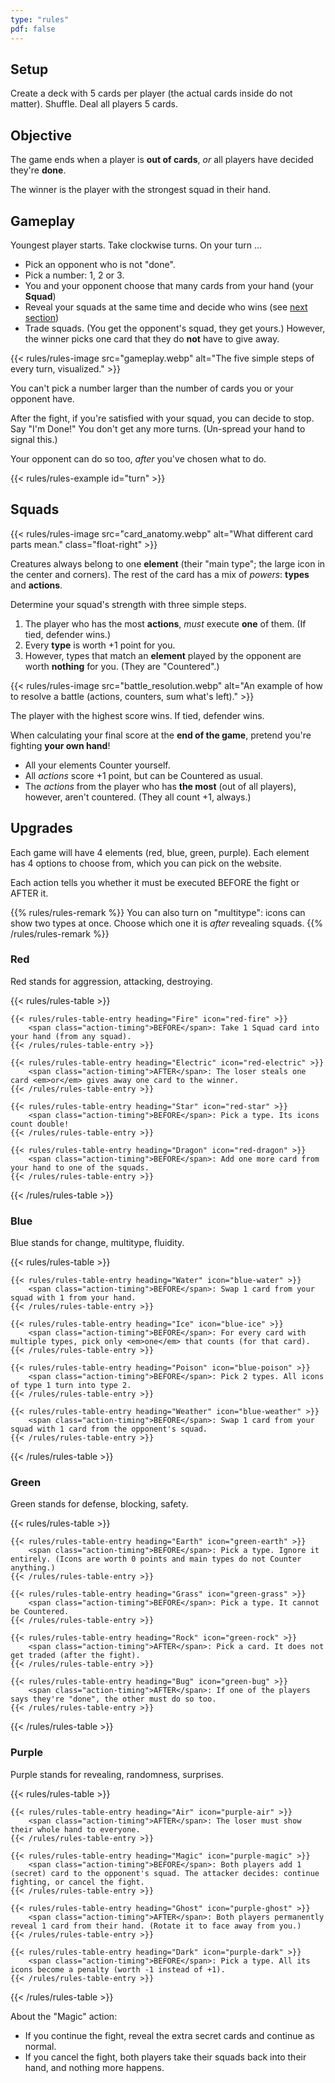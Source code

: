 ```yaml
---
type: "rules"
pdf: false
---
```


## Setup

Create a deck with 5 cards per player (the actual cards inside do not matter). Shuffle. Deal all players 5 cards.


## Objective

The game ends when a player is **out of cards**, _or_ all players have decided they're **done**.

The winner is the player with the strongest squad in their hand.


## Gameplay

Youngest player starts. Take clockwise turns. On your turn ...

* Pick an opponent who is not "done".
* Pick a number: 1, 2 or 3.
* You and your opponent choose that many cards from your hand (your **Squad**)
* Reveal your squads at the same time and decide who wins (see [next section](#squads))
* Trade squads. (You get the opponent's squad, they get yours.) However, the winner picks one card that they do **not** have to give away.

{{< rules/rules-image src="gameplay.webp" alt="The five simple steps of every turn, visualized." >}}

You can't pick a number larger than the number of cards you or your opponent have. 

After the fight, if you're satisfied with your squad, you can decide to stop. Say "I'm Done!" You don't get any more turns. (Un-spread your hand to signal this.)

Your opponent can do so too, _after_ you've chosen what to do.

{{< rules/rules-example id="turn" >}}


## Squads

{{< rules/rules-image src="card_anatomy.webp" alt="What different card parts mean." class="float-right" >}}

Creatures always belong to one **element** (their "main type"; the large icon in the center and corners). The rest of the card has a mix of _powers_: **types** and **actions**.

Determine your squad's strength with three simple steps.

1. The player who has the most **actions**, _must_ execute **one** of them. (If tied, defender wins.)
2. Every **type** is worth +1 point for you.
3. However, types that match an **element** played by the opponent are worth **nothing** for you. (They are "Countered".)

{{< rules/rules-image src="battle_resolution.webp" alt="An example of how to resolve a battle (actions, counters, sum what's left)." >}}

The player with the highest score wins. If tied, defender wins.

When calculating your final score at the **end of the game**, pretend you're fighting **your own hand**! 

* All your elements Counter yourself.
* All _actions_ score +1 point, but can be Countered as usual.
* The _actions_ from the player who has **the most** (out of all players), however, aren't countered. (They all count +1, always.)


## Upgrades

Each game will have 4 elements (red, blue, green, purple). Each element has 4 options to choose from, which you can pick on the website.

Each action tells you whether it must be executed BEFORE the fight or AFTER it.

{{% rules/rules-remark %}}
You can also turn on "multitype": icons can show two types at once. Choose which one it is _after_ revealing squads.
{{% /rules/rules-remark %}}

### Red

Red stands for aggression, attacking, destroying.

{{< rules/rules-table >}}
<!-- -->
    {{< rules/rules-table-entry heading="Fire" icon="red-fire" >}}
        <span class="action-timing">BEFORE</span>: Take 1 Squad card into your hand (from any squad).
    {{< /rules/rules-table-entry >}}
<!-- -->
    {{< rules/rules-table-entry heading="Electric" icon="red-electric" >}}
        <span class="action-timing">AFTER</span>: The loser steals one card <em>or</em> gives away one card to the winner.
    {{< /rules/rules-table-entry >}}
<!-- -->
    {{< rules/rules-table-entry heading="Star" icon="red-star" >}}
        <span class="action-timing">BEFORE</span>: Pick a type. Its icons count double!
    {{< /rules/rules-table-entry >}}
<!-- -->
    {{< rules/rules-table-entry heading="Dragon" icon="red-dragon" >}}
        <span class="action-timing">BEFORE</span>: Add one more card from your hand to one of the squads.
    {{< /rules/rules-table-entry >}}
{{< /rules/rules-table >}}


### Blue

Blue stands for change, multitype, fluidity.

{{< rules/rules-table >}}
<!-- -->
    {{< rules/rules-table-entry heading="Water" icon="blue-water" >}}
        <span class="action-timing">BEFORE</span>: Swap 1 card from your squad with 1 from your hand.
    {{< /rules/rules-table-entry >}}
<!-- -->
    {{< rules/rules-table-entry heading="Ice" icon="blue-ice" >}}
        <span class="action-timing">BEFORE</span>: For every card with multiple types, pick only <em>one</em> that counts (for that card).
    {{< /rules/rules-table-entry >}}
<!-- -->
    {{< rules/rules-table-entry heading="Poison" icon="blue-poison" >}}
        <span class="action-timing">BEFORE</span>: Pick 2 types. All icons of type 1 turn into type 2.
    {{< /rules/rules-table-entry >}}
<!-- -->
    {{< rules/rules-table-entry heading="Weather" icon="blue-weather" >}}
        <span class="action-timing">BEFORE</span>: Swap 1 card from your squad with 1 card from the opponent's squad.
    {{< /rules/rules-table-entry >}}
{{< /rules/rules-table >}}


### Green

Green stands for defense, blocking, safety.

{{< rules/rules-table >}}
<!-- -->
    {{< rules/rules-table-entry heading="Earth" icon="green-earth" >}}
        <span class="action-timing">BEFORE</span>: Pick a type. Ignore it entirely. (Icons are worth 0 points and main types do not Counter anything.)
    {{< /rules/rules-table-entry >}}
<!-- -->
    {{< rules/rules-table-entry heading="Grass" icon="green-grass" >}}
        <span class="action-timing">BEFORE</span>: Pick a type. It cannot be Countered.
    {{< /rules/rules-table-entry >}}
<!-- -->
    {{< rules/rules-table-entry heading="Rock" icon="green-rock" >}}
        <span class="action-timing">AFTER</span>: Pick a card. It does not get traded (after the fight).
    {{< /rules/rules-table-entry >}}
<!-- -->
    {{< rules/rules-table-entry heading="Bug" icon="green-bug" >}}
        <span class="action-timing">AFTER</span>: If one of the players says they're "done", the other must do so too.
    {{< /rules/rules-table-entry >}}
{{< /rules/rules-table >}}


### Purple

Purple stands for revealing, randomness, surprises.

{{< rules/rules-table >}}
<!-- -->
    {{< rules/rules-table-entry heading="Air" icon="purple-air" >}}
        <span class="action-timing">AFTER</span>: The loser must show their whole hand to everyone.
    {{< /rules/rules-table-entry >}}
<!-- -->
    {{< rules/rules-table-entry heading="Magic" icon="purple-magic" >}}
        <span class="action-timing">BEFORE</span>: Both players add 1 (secret) card to the opponent's squad. The attacker decides: continue fighting, or cancel the fight.
    {{< /rules/rules-table-entry >}}
<!-- -->
    {{< rules/rules-table-entry heading="Ghost" icon="purple-ghost" >}}
        <span class="action-timing">AFTER</span>: Both players permanently reveal 1 card from their hand. (Rotate it to face away from you.)
    {{< /rules/rules-table-entry >}}
<!-- -->
    {{< rules/rules-table-entry heading="Dark" icon="purple-dark" >}}
        <span class="action-timing">BEFORE</span>: Pick a type. All its icons become a penalty (worth -1 instead of +1).
    {{< /rules/rules-table-entry >}}
{{< /rules/rules-table >}}

About the "Magic" action:

* If you continue the fight, reveal the extra secret cards and continue as normal.
* If you cancel the fight, both players take their squads back into their hand, and nothing more happens.



